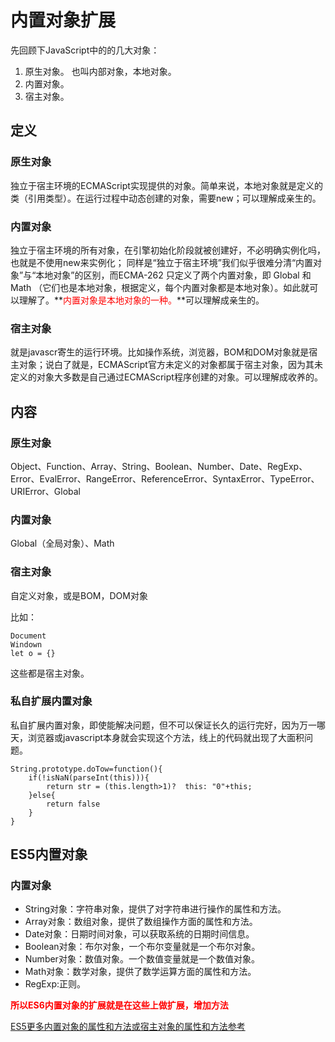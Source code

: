 # 内置对象扩展

先回顾下JavaScript中的的几大对象：

1. 原生对象。 也叫内部对象，本地对象。
2. 内置对象。
3. 宿主对象。

## 定义

### 原生对象

 独立于宿主环境的ECMAScript实现提供的对象。简单来说，本地对象就是定义的类（引用类型）。在运行过程中动态创建的对象，需要new；可以理解成亲生的。

### 内置对象

独立于宿主环境的所有对象，在引擎初始化阶段就被创建好，不必明确实例化吗，也就是不使用new来实例化； 同样是“独立于宿主环境”我们似乎很难分清“内置对象”与“本地对象”的区别，而ECMA-262 只定义了两个内置对象，即 Global 和 Math （它们也是本地对象，根据定义，每个内置对象都是本地对象）。如此就可以理解了。**<font color="red">内置对象是本地对象的一种。</font>**可以理解成亲生的。

### 宿主对象

就是javascr寄生的运行环境。比如操作系统，浏览器，BOM和DOM对象就是宿主对象；说白了就是，ECMAScript官方未定义的对象都属于宿主对象，因为其未定义的对象大多数是自己通过ECMAScript程序创建的对象。可以理解成收养的。

## 内容

### 原生对象

Object、Function、Array、String、Boolean、Number、Date、RegExp、Error、EvalError、RangeError、ReferenceError、SyntaxError、TypeError、URIError、Global

### 内置对象

Global（全局对象）、Math 

### 宿主对象

自定义对象，或是BOM，DOM对象

比如：

```
Document
Windown
let o = {}
```

这些都是宿主对象。

### 私自扩展内置对象

私自扩展内置对象，即使能解决问题，但不可以保证长久的运行完好，因为万一哪天，浏览器或javascript本身就会实现这个方法，线上的代码就出现了大面积问题。

```
String.prototype.doTow=function(){
    if(!isNaN(parseInt(this))){
   	 	return str = (this.length>1)?  this: "0"+this;
    }else{
   	 	return false
    }
}
```

## ES5内置对象

### 内置对象

- String对象：字符串对象，提供了对字符串进行操作的属性和方法。
- Array对象：数组对象，提供了数组操作方面的属性和方法。
- Date对象：日期时间对象，可以获取系统的日期时间信息。
- Boolean对象：布尔对象，一个布尔变量就是一个布尔对象。
- Number对象：数值对象。一个数值变量就是一个数值对象。
- Math对象：数学对象，提供了数学运算方面的属性和方法。
- RegExp:正则。

**<font color="red">所以ES6内置对象的扩展就是在这些上做扩展，增加方法</font>**

[ES5更多内置对象的属性和方法或宿主对象的属性和方法参考](http://www.w3school.com.cn/js/index.asp)



